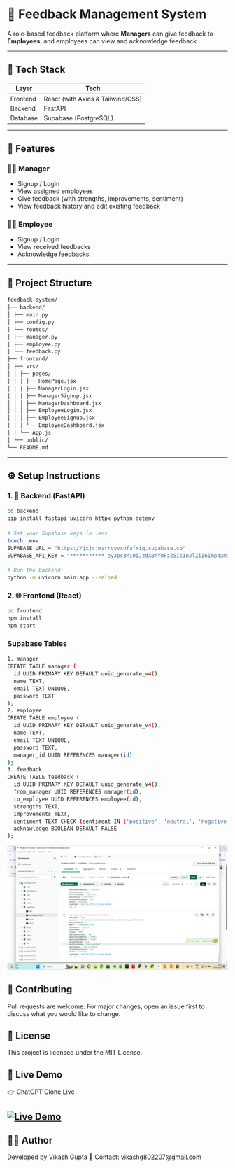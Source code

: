 # 🧠 Feedback Management System

A role-based feedback platform where **Managers** can give feedback to **Employees**, and employees can view and acknowledge feedback.

---

## 🔧 Tech Stack

| Layer        | Tech                              |
|--------------|-----------------------------------|
| Frontend     | React (with Axios & Tailwind/CSS) |
| Backend      | FastAPI                           |
| Database     | Supabase (PostgreSQL)             |

---

## 🚀 Features

### 🧑‍💼 Manager
- Signup / Login
- View assigned employees
- Give feedback (with strengths, improvements, sentiment)
- View feedback history and edit existing feedback

### 👩‍💼 Employee
- Signup / Login
- View received feedbacks
- Acknowledge feedbacks

---

## 📁 Project Structure
```bash
feedback-system/
├── backend/
│ ├── main.py
│ ├── config.py
│ └── routes/
│ ├── manager.py
│ ├── employee.py
│ └── feedback.py
├── frontend/
│ ├── src/
│ │ ├── pages/
│ │ │ ├── HomePage.jsx
│ │ │ ├── ManagerLogin.jsx
│ │ │ ├── ManagerSignup.jsx
│ │ │ ├── ManagerDashboard.jsx
│ │ │ ├── EmployeeLogin.jsx
│ │ │ ├── EmployeeSignup.jsx
│ │ │ └── EmployeeDashboard.jsx
│ │ └── App.js
│ └── public/
└── README.md
```

---

## ⚙️ Setup Instructions

### 1. 🔌 Backend (FastAPI)

```bash
cd backend
pip install fastapi uvicorn httpx python-dotenv

# Set your Supabase keys in .env
touch .env
SUPABASE_URL = "https://jxjcjmarroyvxnfafxiq.supabase.co"
SUPABASE_API_KEY = "***********.eyJpc3MiOiJzdXBhYmFzZSIsInJlZiI6Imp4amNqbWFycm95dnhuZmFmeGlxIiwicm9sZSI6ImFub24iLCJpYXQiOjE3NTAzMDA5MzcsImV4cCI6MjA2NTg3NjkzN30.********"

# Run the backend:
python -m uvicorn main:app --reload
```
### 2. 🌐 Frontend (React)
```bash
cd frontend
npm install
npm start
```
### Supabase Tables
``` bash
1. manager
CREATE TABLE manager (
  id UUID PRIMARY KEY DEFAULT uuid_generate_v4(),
  name TEXT,
  email TEXT UNIQUE,
  password TEXT
);
2. employee
CREATE TABLE employee (
  id UUID PRIMARY KEY DEFAULT uuid_generate_v4(),
  name TEXT,
  email TEXT UNIQUE,
  password TEXT,
  manager_id UUID REFERENCES manager(id)
);
3. feedback
CREATE TABLE feedback (
  id UUID PRIMARY KEY DEFAULT uuid_generate_v4(),
  from_manager UUID REFERENCES manager(id),
  to_employee UUID REFERENCES employee(id),
  strengths TEXT,
  improvements TEXT,
  sentiment TEXT CHECK (sentiment IN ('positive', 'neutral', 'negative')),
  acknowledge BOOLEAN DEFAULT FALSE
);
```
![Alt text](https://github.com/vik802207/credit-loan-system/blob/master/img/Screenshot%20(338).png?raw=true)


## 🤝 Contributing
Pull requests are welcome. For major changes, open an issue first to discuss what you would like to change.

## 📜 License
This project is licensed under the MIT License.
## 🔗 Live Demo
👉 ChatGPT Clone Live
## [![Live Demo](https://img.shields.io/badge/Live-Demo-brightgreen?style=for-the-badge)](https://dpdzeroassignment.vercel.app/)

## 👨‍💻 Author
Developed by Vikash Gupta
📧 Contact: vikashg802207@gmail.com


